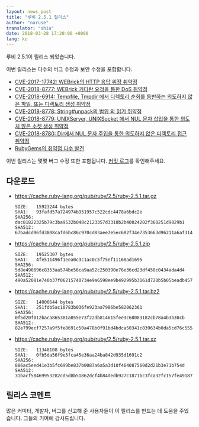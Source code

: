```yaml
---
layout: news_post
title: "루비 2.5.1 릴리스"
author: "naruse"
translator: "shia"
date: 2018-03-28 17:20:00 +0000
lang: ko
---
```


루비 2.5.1이 릴리스 되었습니다.

이번 릴리스는 다수의 버그 수정과 보안 수정을 포함합니다.

* [CVE-2017-17742: WEBrick의 HTTP 응답 위장 취약점](/ko/news/2018/03/28/http-response-splitting-in-webrick-cve-2017-17742/)
* [CVE-2018-8777: WEBrick 커다란 요청을 통한 DoS 취약점](/ko/news/2018/03/28/large-request-dos-in-webrick-cve-2018-8777/)
* [CVE-2018-6914: Tempfile, Tmpdir 에서 디렉토리 순회를 동반하는 의도하지 않은 파일, 또는 디렉토리 생성 취약점](/ko/news/2018/03/28/unintentional-file-and-directory-creation-with-directory-traversal-cve-2018-6914/)
* [CVE-2018-8778: String#unpack의 범위 외 읽기 취약점](/ko/news/2018/03/28/buffer-under-read-unpack-cve-2018-8778/)
* [CVE-2018-8779: UNIXServer, UNIXSocket 에서 NUL 문자 삽입을 통한 의도치 않은 소켓 생성 취약점](/ko/news/2018/03/28/poisoned-nul-byte-unixsocket-cve-2018-8779/)
* [CVE-2018-8780: Dir에서 NUL 문자 주입을 통한 의도하지 않은 디렉토리 접근 취약점](/ko/news/2018/03/28/poisoned-nul-byte-dir-cve-2018-8780/)
* [RubyGems의 취약점 다수 발견](/ko/news/2018/02/17/multiple-vulnerabilities-in-rubygems/)

이번 릴리스는 몇몇 버그 수정 또한 포함됩니다.
[커밋 로그](https://github.com/ruby/ruby/compare/v2_5_0...v2_5_1)를 확인해주세요.

## 다운로드

* <https://cache.ruby-lang.org/pub/ruby/2.5/ruby-2.5.1.tar.gz>

      SIZE:   15923244 bytes
      SHA1:   93fafd57a724974b951957c522cdc4478a6bdc2e
      SHA256: dac81822325b79c3ba9532b048c2123357d3310b2b40024202f360251d9829b1
      SHA512: 67badcd96fd3808cafd6bc86c970cd83aee7e5ec682f34e7353663d96211a6af314a4c818e537ec8ca51fbc0737aac4e28e0ebacf1a4d1e13db558b623a0f6b1

* <https://cache.ruby-lang.org/pub/ruby/2.5/ruby-2.5.1.zip>

      SIZE:   19525307 bytes
      SHA1:   4fe511496f1eea0c3c1ac0c5f75ef11168ad1695
      SHA256: 5d8e490896c8353aa574be56ca9aa52c250390e76e36cd23df450c0434ada4d4
      SHA512: 490a52081e740b37f06215740734e9a6598ee9b492995b3161d720b5b05beadb4570aa526b3df01f686881b1e259aa7d4a59c1f398989dc2d5f8250342d986f7

* <https://cache.ruby-lang.org/pub/ruby/2.5/ruby-2.5.1.tar.bz2>

      SIZE:   14000644 bytes
      SHA1:   251fdb5ac10783b036fe923aa7986be582062361
      SHA256: 0f5d20f012baca865381a055e73f22db814615fee3c68083182cb78a4b3b30cb
      SHA512: 82e799ecf7257a9f5fe8691c50a478b0f91bd4bdca50341c839634b0da5cd76c5556965cb9437264b66438434c94210c949fe9dab88cbc5b3b7fa34b5382659b

* <https://cache.ruby-lang.org/pub/ruby/2.5/ruby-2.5.1.tar.xz>

      SIZE:   11348108 bytes
      SHA1:   0fb5da56f9e5fca45e36aa24ba842d935d1691c2
      SHA256: 886ac5eed41e3b5fc699be837b0087a6a5a3d10f464087560d2d21b3e71b754d
      SHA512: 31bacf58469953282cd5d8b51862dcf4b84dedb927c1871bc3fca32fc157fe49187631575a70838705fe246f4555647577a7ecc26894445a7d64de5503dc11b4

## 릴리스 코멘트

많은 커미터, 개발자, 버그를 신고해 준 사용자들이 이 릴리스를 만드는 데 도움을
주었습니다.
그들의 기여에 감사드립니다.
